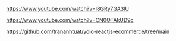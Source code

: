 https://www.youtube.com/watch?v=I8GRy7GA3lU

https://www.youtube.com/watch?v=CN0OTAkUD9c

https://github.com/trananhtuat/yolo-reactjs-ecommerce/tree/main

